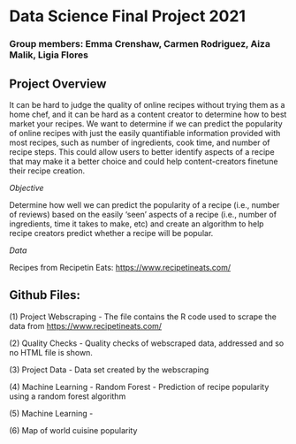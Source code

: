 # Data Science Final Project 2021
### Group members: Emma Crenshaw, Carmen Rodriguez, Aiza Malik, Ligia Flores



## Project Overview
It can be hard to judge the quality of online recipes without trying them as a home chef, and it can be hard as a content creator to determine how to best market your recipes. We want to determine if we can predict the popularity of online recipes with just the easily quantifiable information provided with most recipes, such as number of ingredients, cook time, and number of recipe steps. This could allow users to better identify aspects of a recipe that may make it a better choice and could help content-creators finetune their recipe creation.

_Objective_

Determine how well we can predict the popularity of a recipe (i.e., number of reviews) based on the easily ‘seen’ aspects of a recipe (i.e., number of ingredients, time it takes to make, etc) and create an algorithm to help recipe creators predict whether a recipe will be popular.

_Data_

Recipes from Recipetin Eats: https://www.recipetineats.com/


## Github Files:

  (1) Project Webscraping
      - The file contains the R code used to scrape the data from https://www.recipetineats.com/ 
     
     
  (2) Quality Checks 
      - Quality checks of webscraped data, addressed and so no HTML file is shown.
  
  (3) Project Data
      - Data set created by the webscraping
  
  (4) Machine Learning - Random Forest
      - Prediction of recipe popularity using a random forest algorithm
  
  (5) Machine Learning - 
  
  (6) Map of world cuisine popularity
  
  
